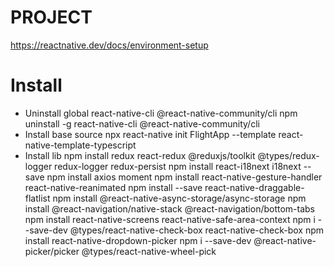 # PROJECT
https://reactnative.dev/docs/environment-setup

# Install
- Uninstall global react-native-cli @react-native-community/cli
npm uninstall -g react-native-cli @react-native-community/cli
- Install base source
npx react-native init FlightApp --template react-native-template-typescript
- Install lib
npm install redux react-redux @reduxjs/toolkit @types/redux-logger redux-logger redux-persist
npm install react-i18next i18next --save
npm install axios moment
npm install react-native-gesture-handler react-native-reanimated
npm install --save react-native-draggable-flatlist
npm install @react-native-async-storage/async-storage
npm install @react-navigation/native-stack @react-navigation/bottom-tabs
npm install react-native-screens react-native-safe-area-context
npm i --save-dev @types/react-native-check-box react-native-check-box
npm install react-native-dropdown-picker
npm i --save-dev @react-native-picker/picker @types/react-native-wheel-pick